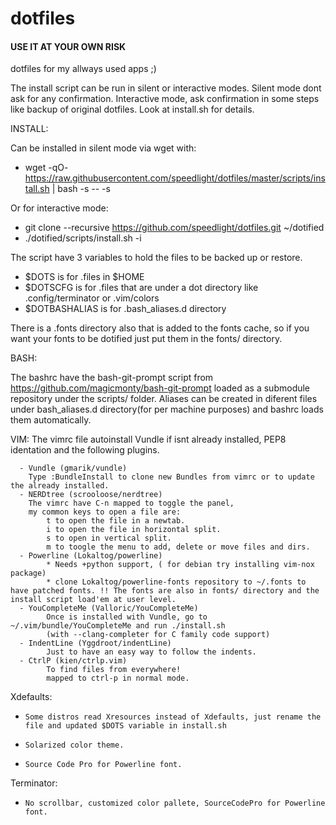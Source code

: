 dotfiles
========

#### USE IT AT YOUR OWN RISK ####

dotfiles for my allways used apps ;)

The install script can be run in silent or interactive modes. Silent mode dont ask for any confirmation. Interactive mode, ask confirmation in some steps like backup of original dotfiles. Look at install.sh for details.

INSTALL:

Can be installed in silent mode via wget with:
- wget -qO- https://raw.githubusercontent.com/speedlight/dotfiles/master/scripts/install.sh | bash -s -- -s

Or for interactive mode:
- git clone --recursive https://github.com/speedlight/dotfiles.git ~/dotified
- ./dotified/scripts/install.sh -i

The script have 3 variables to hold the files to be backed up or restore.
- $DOTS is for .files in $HOME
- $DOTSCFG is for .files that are under a dot directory like .config/terminator or .vim/colors
- $DOTBASHALIAS is for .bash_aliases.d directory 

There is a .fonts directory also that is added to the fonts cache, so if you want your fonts to be dotified just put them in the fonts/ directory.

BASH:

The bashrc have the bash-git-prompt script from https://github.com/magicmonty/bash-git-prompt loaded as a submodule repository under the scripts/ folder.
Aliases can be created in diferent files under bash_aliases.d directory(for per machine purposes) and bashrc loads them automatically.

VIM:
The vimrc file autoinstall Vundle if isnt already installed, PEP8 identation and the following plugins.

      - Vundle (gmarik/vundle) 
        Type :BundleInstall to clone new Bundles from vimrc or to update the already installed.
      - NERDtree (scrooloose/nerdtree) 
        The vimrc have C-n mapped to toggle the panel, 
        my common keys to open a file are:
            t to open the file in a newtab.
            i to open the file in horizontal split.
            s to open in vertical split.
            m to toogle the menu to add, delete or move files and dirs.
      - Powerline (Lokaltog/powerline)
            * Needs +python support, ( for debian try installing vim-nox package)
            * clone Lokaltog/powerline-fonts repository to ~/.fonts to have patched fonts. !! The fonts are also in fonts/ directory and the install script load'em at user level.
      - YouCompleteMe (Valloric/YouCompleteMe) 
            Once is installed with Vundle, go to ~/.vim/bundle/YouCompleteMe and run ./install.sh 
            (with --clang-completer for C family code support)
      - IndentLine (Yggdroot/indentLine)
            Just to have an easy way to follow the indents.
      - CtrlP (kien/ctrlp.vim)
            To find files from everywhere!
            mapped to ctrl-p in normal mode.

Xdefaults:
-     Some distros read Xresources instead of Xdefaults, just rename the file and updated $DOTS variable in install.sh
-     Solarized color theme.
-     Source Code Pro for Powerline font.

Terminator:
-     No scrollbar, customized color pallete, SourceCodePro for Powerline font.
